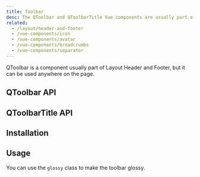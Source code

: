 ```yaml
---
title: Toolbar
desc: The QToolbar and QToolbarTitle Vue components are usually part of QHeader or QFooter, but it can be used anywhere on the page.
related:
  - /layout/header-and-footer
  - /vue-components/icon
  - /vue-components/avatar
  - /vue-components/breadcrumbs
  - /vue-components/separator
---
```


QToolbar is a component usually part of Layout Header and Footer, but it can be used anywhere on the page.

## QToolbar API
<doc-api file="QToolbar" />

## QToolbarTitle API
<doc-api file="QToolbarTitle" />

## Installation
<doc-installation :components="['QToolbar', 'QToolbarTitle']" />

## Usage

<doc-example title="Basic" file="QToolbar/Basic" />

<doc-example title="With Avatar" file="QToolbar/Avatar" />

You can use the `glossy` class to make the toolbar glossy.

<doc-example title="Glossy" file="QToolbar/Glossy" />

<doc-example title="Grouped vertically" file="QToolbar/GroupedVertically" />

<doc-example title="Grouped horizontally" file="QToolbar/GroupedHorizontally" />

<doc-example title="With Tabs" file="QToolbar/WithTabs" />

<doc-example title="With Button Dropdown" file="QToolbar/WithDropdown" />

<doc-example title="With Button Toggle" file="QToolbar/WithBtnToggle" />
